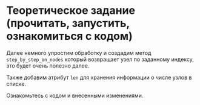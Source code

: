 # Теоретическое задание (прочитать, запустить, ознакомиться с кодом)

Далее немного упростим обработку и создадим метод `step_by_step_on_nodes` который возвращает узел по заданному индексу,
это будет очень полезно далее.

Также добавим атрибут `len` для хранения информации о числе узлов в списке.

Ознакомьтесь с кодом и внесенными изменениями.

